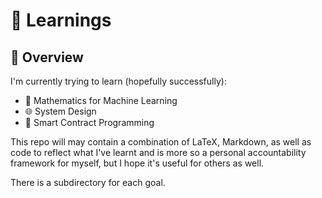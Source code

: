 # 🧠 Learnings

## 📖 Overview
I'm currently trying to learn (hopefully successfully):
- 🧮 Mathematics for Machine Learning
- 🌐 System Design
- 💸 Smart Contract Programming

This repo will may contain a combination of LaTeX, Markdown, as well as code to reflect what I've learnt and is more so a personal accountability framework for myself, but I hope it's useful for others as well.

There is a subdirectory for each goal.

